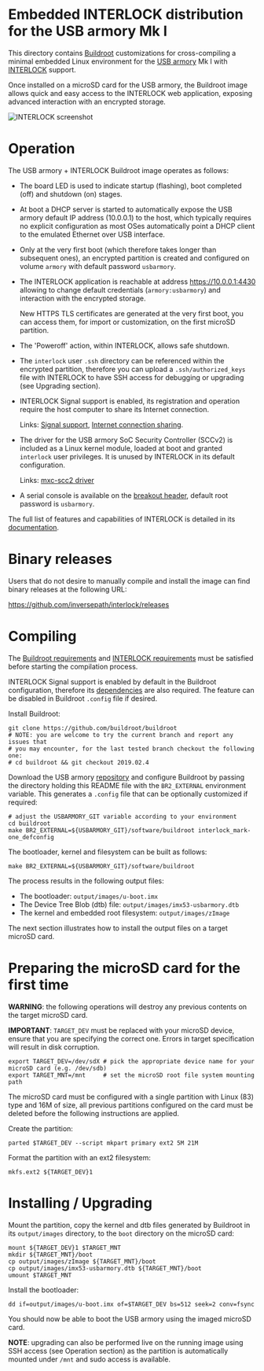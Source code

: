 Embedded INTERLOCK distribution for the USB armory Mk I
=======================================================

This directory contains [Buildroot](http://buildroot.uclibc.org/)
customizations for cross-compiling a minimal embedded Linux environment for the
[USB armory](https://inversepath.com/usbarmory) Mk I with
[INTERLOCK](https://github.com/inversepath/interlock) support.

Once installed on a microSD card for the USB armory, the Buildroot image allows
quick and easy access to the INTERLOCK web application, exposing advanced
interaction with an encrypted storage.

![INTERLOCK screenshot](https://inversepath.com/images/interlock.png)

Operation
=========

The USB armory + INTERLOCK Buildroot image operates as follows:

  * The board LED is used to indicate startup (flashing), boot completed (off)
    and shutdown (on) stages.

  * At boot a DHCP server is started to automatically expose the USB armory
    default IP address (10.0.0.1) to the host, which typically requires no
    explicit configuration as most OSes automatically point a DHCP client to
    the emulated Ethernet over USB interface.

  * Only at the very first boot (which therefore takes longer than subsequent
    ones), an encrypted partition is created and configured on volume `armory`
    with default password `usbarmory`.

  * The INTERLOCK application is reachable at address https://10.0.0.1:4430
    allowing to change default credentials (`armory:usbarmory`) and interaction
    with the encrypted storage.

    New HTTPS TLS certificates are generated at the very first boot, you can
    access them, for import or customization, on the first microSD partition.

  * The 'Poweroff' action, within INTERLOCK, allows safe shutdown.

  * The `interlock` user `.ssh` directory can be referenced within the
    encrypted partition, therefore you can upload a `.ssh/authorized_keys` file
    with INTERLOCK to have SSH access for debugging or upgrading (see Upgrading
    section).

  * INTERLOCK Signal support is enabled, its registration and operation require
    the host computer to share its Internet connection.

    Links:
    [Signal support](https://github.com/inversepath/interlock#signal-support),
    [Internet connection sharing](https://github.com/inversepath/usbarmory/wiki/Host-communication#setup--connection-sharing-linux).

  * The driver for the USB armory SoC Security Controller (SCCv2) is included
    as a Linux kernel module, loaded at boot and granted `interlock` user
    privileges. It is unused by INTERLOCK in its default configuration.

    Links:
    [mxc-scc2 driver](https://github.com/inversepath/mxc-scc2)

  * A serial console is available on the
    [breakout header](https://github.com/inversepath/usbarmory/wiki/GPIOs),
    default root password is `usbarmory`.

The full list of features and capabilities of INTERLOCK is detailed in its
[documentation](https://github.com/inversepath/interlock/blob/master/README.md).

Binary releases
===============

Users that do not desire to manually compile and install the
image can find binary releases at the following URL:

https://github.com/inversepath/interlock/releases

Compiling
=========

The [Buildroot requirements](http://buildroot.uclibc.org/downloads/manual/manual.html#requirement)
and [INTERLOCK requirements](https://github.com/inversepath/interlock#compiling)
must be satisfied before starting the compilation process.

INTERLOCK Signal support is enabled by default in the Buildroot configuration,
therefore its [dependencies](https://github.com/inversepath/interlock#signal-support)
are also required. The feature can be disabled in Buildroot `.config` file if
desired.

Install Buildroot:

```
git clone https://github.com/buildroot/buildroot
# NOTE: you are welcome to try the current branch and report any issues that
# you may encounter, for the last tested branch checkout the following one:
# cd buildroot && git checkout 2019.02.4
```

Download the USB armory [repository](https://github.com/inversepath/usbarmory)
and configure Buildroot by passing the directory holding this README file with
the `BR2_EXTERNAL` environment variable. This generates a `.config` file that
can be optionally customized if required:

```
# adjust the USBARMORY_GIT variable according to your environment
cd buildroot
make BR2_EXTERNAL=${USBARMORY_GIT}/software/buildroot interlock_mark-one_defconfig
```

The bootloader, kernel and filesystem can be built as follows:

```
make BR2_EXTERNAL=${USBARMORY_GIT}/software/buildroot
```

The process results in the following output files:

  * The bootloader: `output/images/u-boot.imx`
  * The Device Tree Blob (dtb) file: `output/images/imx53-usbarmory.dtb`
  * The kernel and embedded root filesystem: `output/images/zImage`

The next section illustrates how to install the output files on a target
microSD card.

Preparing the microSD card for the first time
=============================================

**WARNING**: the following operations will destroy any previous contents on the
target microSD card.

**IMPORTANT**: `TARGET_DEV` must be replaced with your microSD device, ensure
that you are specifying the correct one. Errors in target specification will
result in disk corruption.

```
export TARGET_DEV=/dev/sdX # pick the appropriate device name for your microSD card (e.g. /dev/sdb)
export TARGET_MNT=/mnt     # set the microSD root file system mounting path
```

The microSD card must be configured with a single partition with Linux (83)
type and 16M of size, all previous partitions configured on the card must be
deleted before the following instructions are applied.

Create the partition:

```
parted $TARGET_DEV --script mkpart primary ext2 5M 21M
```

Format the partition with an ext2 filesystem:

```
mkfs.ext2 ${TARGET_DEV}1
```

Installing / Upgrading
======================

Mount the partition, copy the kernel and dtb files generated by Buildroot in
its `output/images` directory, to the `boot` directory on the microSD card:

```
mount ${TARGET_DEV}1 $TARGET_MNT
mkdir ${TARGET_MNT}/boot
cp output/images/zImage ${TARGET_MNT}/boot
cp output/images/imx53-usbarmory.dtb ${TARGET_MNT}/boot
umount $TARGET_MNT
```

Install the bootloader:

```
dd if=output/images/u-boot.imx of=$TARGET_DEV bs=512 seek=2 conv=fsync
```

You should now be able to boot the USB armory using the imaged microSD card.

**NOTE**: upgrading can also be performed live on the running image using SSH
access (see Operation section) as the partition is automatically mounted under
`/mnt` and sudo access is available.
